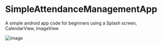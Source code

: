 # SimpleAttendanceManagementApp
A simple android app code for beginners using a Splash screen, CalendarView, ImageView

![image](https://user-images.githubusercontent.com/21998887/231805276-8d146a21-0d1c-462d-a7c3-ba0a5f3187a4.png)

